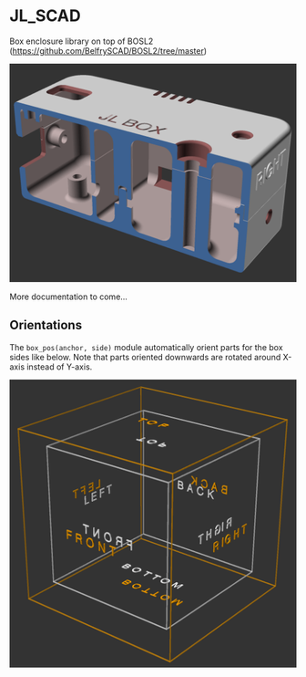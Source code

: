 # JL_SCAD

Box enclosure library on top of BOSL2 (https://github.com/BelfrySCAD/BOSL2/tree/master)

![](images/jl_box_example.png)

More documentation to come...

## Orientations
The `box_pos(anchor, side)` module automatically orient parts for the box sides like below. Note that parts oriented downwards are rotated around X-axis instead of Y-axis.

![](images/jl_box_orientations.png)

